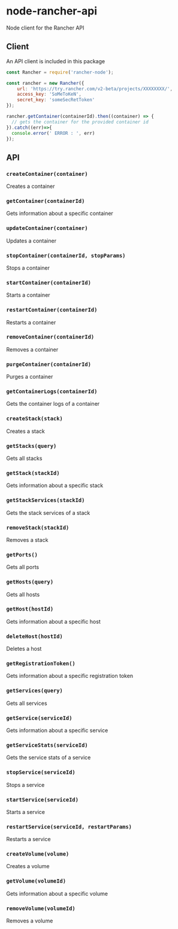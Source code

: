 # node-rancher-api
Node client for the Rancher API

## Client

An API client is included in this package

```js
const Rancher = require('rancher-node');

const rancher = new Rancher({
    url: 'https://try.rancher.com/v2-beta/projects/XXXXXXXX/',
    access_key: 'SoMeToKeN',
    secret_key: 'someSecRetToken'
});

rancher.getContainer(containerId).then((container) => {
  // gets the container for the provided container id
}).catch((err)=>{
  console.error(' ERROR : ', err)
});
```

## API

### `createContainer(container)`

Creates a container

### `getContainer(containerId)`

Gets information about a specific container

### `updateContainer(container)`

Updates a container

### `stopContainer(containerId, stopParams)`

Stops a container

### `startContainer(containerId)`

Starts a container

### `restartContainer(containerId)`

Restarts a container

### `removeContainer(containerId)`

Removes a container

### `purgeContainer(containerId)`

Purges a container

### `getContainerLogs(containerId)`

Gets the container logs of a container

### `createStack(stack)`

Creates a stack

### `getStacks(query)`

Gets all stacks

### `getStack(stackId)`

Gets information about a specific stack

### `getStackServices(stackId)`

Gets the stack services of a stack

### `removeStack(stackId)`

Removes a stack

### `getPorts()`

Gets all ports

### `getHosts(query)`

Gets all hosts

### `getHost(hostId)`

Gets information about a specific host

### `deleteHost(hostId)`

Deletes a host

### `getRegistrationToken()`

Gets information about a specific registration token

### `getServices(query)`

Gets all services

### `getService(serviceId)`

Gets information about a specific service

### `getServiceStats(serviceId)`

Gets the service stats of a service

### `stopService(serviceId)`

Stops a service

### `startService(serviceId)`

Starts a service

### `restartService(serviceId, restartParams)`

Restarts a service

### `createVolume(volume)`

Creates a volume

### `getVolume(volumeId)`

Gets information about a specific volume

### `removeVolume(volumeId)`

Removes a volume

